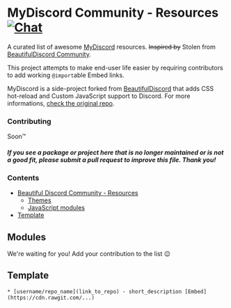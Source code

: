 # MyDiscord Community - Resources [![Chat](https://img.shields.io/badge/chat-on%20discord-7289da.svg)](https://discord.gg/rN3WMWn)

A curated list of awesome [MyDiscord](https://github.com/justinoboyle/mydiscord) resources. ~~Inspired by~~ Stolen from [BeautifulDiscord Community](https://github.com/beautiful-discord-community/resources).

This project attempts to make end-user life easier by requiring contributors to add working `@import`able Embed links.

MyDiscord is a side-project forked from [BeautifulDiscord](https://github.com/leovoel/BeautifulDiscord) that adds CSS hot-reload and Custom JavaScript support to Discord. For more informations, [check the original repo](https://github.com/justinoboyle/mydiscord).

### Contributing

Soon™

#### *If you see a package or project here that is no longer maintained or is not a good fit, please submit a pull request to improve this file. Thank you!*

### Contents

- [Beautiful Discord Community - Resources](#beautiful-discord-community---themes-)
    - [Themes](https://github.com/beautiful-discord-community/resources#themes)
    - [JavaScript modules](#modules)
- [Template](#template)

## Modules

  We're waiting for you! Add your contribution to the list 😉

## Template

`* [username/repo_name](link_to_repo) - short_description [Embed](https://cdn.rawgit.com/...)`
